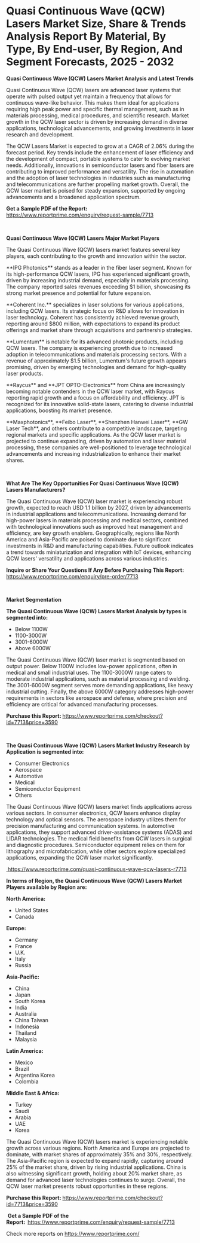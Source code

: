 <p><h1>Quasi Continuous Wave (QCW) Lasers Market Size, Share & Trends Analysis Report By Material, By Type, By End-user, By Region, And Segment Forecasts, 2025 - 2032</h1></p><p><strong>Quasi Continuous Wave (QCW) Lasers Market Analysis and Latest Trends</strong></p>
<p><p>Quasi Continuous Wave (QCW) lasers are advanced laser systems that operate with pulsed output yet maintain a frequency that allows for continuous wave-like behavior. This makes them ideal for applications requiring high peak power and specific thermal management, such as in materials processing, medical procedures, and scientific research. Market growth in the QCW laser sector is driven by increasing demand in diverse applications, technological advancements, and growing investments in laser research and development.</p><p>The QCW Lasers Market is expected to grow at a CAGR of 2.06% during the forecast period. Key trends include the enhancement of laser efficiency and the development of compact, portable systems to cater to evolving market needs. Additionally, innovations in semiconductor lasers and fiber lasers are contributing to improved performance and versatility. The rise in automation and the adoption of laser technologies in industries such as manufacturing and telecommunications are further propelling market growth. Overall, the QCW laser market is poised for steady expansion, supported by ongoing advancements and a broadened application spectrum.</p></p>
<p><strong>Get a Sample PDF of the Report:&nbsp;</strong> <a href="https://www.reportprime.com/enquiry/request-sample/7713?utm_campaign=3170&utm_medium=2&utm_source=Github&utm_content=ia&utm_term=19032025&utm_id=quasi-continuous-wave-qcw-lasers">https://www.reportprime.com/enquiry/request-sample/7713</a></p>
<p>&nbsp;</p>
<p><strong>Quasi Continuous Wave (QCW) Lasers Major Market Players</strong></p>
<p><p>The Quasi Continuous Wave (QCW) lasers market features several key players, each contributing to the growth and innovation within the sector. </p><p>**IPG Photonics** stands as a leader in the fiber laser segment. Known for its high-performance QCW lasers, IPG has experienced significant growth, driven by increasing industrial demand, especially in materials processing. The company reported sales revenues exceeding $1 billion, showcasing its strong market presence and potential for future expansion.</p><p>**Coherent Inc.** specializes in laser solutions for various applications, including QCW lasers. Its strategic focus on R&D allows for innovation in laser technology. Coherent has consistently achieved revenue growth, reporting around $800 million, with expectations to expand its product offerings and market share through acquisitions and partnership strategies.</p><p>**Lumentum** is notable for its advanced photonic products, including QCW lasers. The company is experiencing growth due to increased adoption in telecommunications and materials processing sectors. With a revenue of approximately $1.5 billion, Lumentum's future growth appears promising, driven by emerging technologies and demand for high-quality laser products.</p><p>**Raycus** and **JPT OPTO-Electronics** from China are increasingly becoming notable contenders in the QCW laser market, with Raycus reporting rapid growth and a focus on affordability and efficiency. JPT is recognized for its innovative solid-state lasers, catering to diverse industrial applications, boosting its market presence.</p><p>**Maxphotonics**, **Feibo Laser**, **Shenzhen Hanwei Laser**, **GW Laser Tech**, and others contribute to a competitive landscape, targeting regional markets and specific applications. As the QCW laser market is projected to continue expanding, driven by automation and laser material processing, these companies are well-positioned to leverage technological advancements and increasing industrialization to enhance their market shares.</p></p>
<p>&nbsp;</p>
<p><strong>What Are The Key Opportunities For Quasi Continuous Wave (QCW) Lasers Manufacturers?</strong></p>
<p><p>The Quasi Continuous Wave (QCW) laser market is experiencing robust growth, expected to reach USD 1.1 billion by 2027, driven by advancements in industrial applications and telecommunications. Increasing demand for high-power lasers in materials processing and medical sectors, combined with technological innovations such as improved heat management and efficiency, are key growth enablers. Geographically, regions like North America and Asia-Pacific are poised to dominate due to significant investments in R&D and manufacturing capabilities. Future outlook indicates a trend towards miniaturization and integration with IoT devices, enhancing QCW lasers' versatility and applications across various industries.</p></p>
<p><strong>Inquire or Share Your Questions If Any Before Purchasing This Report:</strong> <a href="https://www.reportprime.com/enquiry/pre-order/7713?utm_campaign=3170&utm_medium=2&utm_source=Github&utm_content=ia&utm_term=19032025&utm_id=quasi-continuous-wave-qcw-lasers">https://www.reportprime.com/enquiry/pre-order/7713</a></p>
<p>&nbsp;</p>
<p><strong>Market Segmentation</strong></p>
<p><strong>The Quasi Continuous Wave (QCW) Lasers Market Analysis by types is segmented into:</strong></p>
<p><ul><li>Below 1100W</li><li>1100-3000W</li><li>3001-6000W</li><li>Above 6000W</li></ul></p>
<p><p>The Quasi Continuous Wave (QCW) laser market is segmented based on output power. Below 1100W includes low-power applications, often in medical and small industrial uses. The 1100-3000W range caters to moderate industrial applications, such as material processing and welding. The 3001-6000W segment serves more demanding applications, like heavy industrial cutting. Finally, the above 6000W category addresses high-power requirements in sectors like aerospace and defense, where precision and efficiency are critical for advanced manufacturing processes.</p></p>
<p><strong>Purchase this Report:&nbsp;</strong><a href="https://www.reportprime.com/checkout?id=7713&price=3590&utm_campaign=3170&utm_medium=2&utm_source=Github&utm_content=ia&utm_term=19032025&utm_id=quasi-continuous-wave-qcw-lasers">https://www.reportprime.com/checkout?id=7713&price=3590</a></p>
<p>&nbsp;</p>
<p><strong>The Quasi Continuous Wave (QCW) Lasers Market Industry Research by Application is segmented into:</strong></p>
<p><ul><li>Consumer Electronics</li><li>Aerospace</li><li>Automotive</li><li>Medical</li><li>Semiconductor Equipment</li><li>Others</li></ul></p>
<p><p>The Quasi Continuous Wave (QCW) lasers market finds applications across various sectors. In consumer electronics, QCW lasers enhance display technology and optical sensors. The aerospace industry utilizes them for precision manufacturing and communication systems. In automotive applications, they support advanced driver-assistance systems (ADAS) and LIDAR technologies. The medical field benefits from QCW lasers in surgical and diagnostic procedures. Semiconductor equipment relies on them for lithography and microfabrication, while other sectors explore specialized applications, expanding the QCW laser market significantly.</p></p>
<p><a href="https://www.reportprime.com/quasi-continuous-wave-qcw-lasers-r7713?utm_campaign=3170&utm_medium=2&utm_source=Github&utm_content=ia&utm_term=19032025&utm_id=quasi-continuous-wave-qcw-lasers">&nbsp;https://www.reportprime.com/quasi-continuous-wave-qcw-lasers-r7713</a></p>
<p><strong>In terms of Region, the Quasi Continuous Wave (QCW) Lasers Market Players available by Region are:</strong></p>
<p>
    <p> <strong> North America: </strong>
        <ul>
            <li>United States</li>
            <li>Canada</li>
        </ul>
        </p> 
    <p> <strong> Europe: </strong>
        <ul>
            <li>Germany</li>
            <li>France</li>
            <li>U.K.</li>
            <li>Italy</li>
            <li>Russia</li>
        </ul>
        </p> 
    <p> <strong> Asia-Pacific: </strong>
        <ul>
            <li>China</li>
            <li>Japan</li>
            <li>South Korea</li>
            <li>India</li>
            <li>Australia</li>
            <li>China Taiwan</li>
            <li>Indonesia</li>
            <li>Thailand</li>
            <li>Malaysia</li>
        </ul>
        </p> 
    <p> <strong> Latin America: </strong>
        <ul>
            <li>Mexico</li>
            <li>Brazil</li>
            <li>Argentina Korea</li>
            <li>Colombia</li>
        </ul>
        </p> 
    <p> <strong> Middle East & Africa: </strong>
        <ul>
            <li>Turkey</li>
            <li>Saudi</li>
            <li>Arabia</li>
            <li>UAE</li>
            <li>Korea</li>
        </ul>
    </p>
    </p>
<p><p>The Quasi Continuous Wave (QCW) lasers market is experiencing notable growth across various regions. North America and Europe are projected to dominate, with market shares of approximately 35% and 30%, respectively. The Asia-Pacific region is expected to expand rapidly, capturing around 25% of the market share, driven by rising industrial applications. China is also witnessing significant growth, holding about 20% market share, as demand for advanced laser technologies continues to surge. Overall, the QCW laser market presents robust opportunities in these regions.</p></p>
<p><strong>Purchase this Report: </strong><a href="https://www.reportprime.com/checkout?id=7713&price=3590&utm_campaign=3170&utm_medium=2&utm_source=Github&utm_content=ia&utm_term=19032025&utm_id=quasi-continuous-wave-qcw-lasers">https://www.reportprime.com/checkout?id=7713&price=3590</a></p>
<p>&nbsp;<strong>Get a Sample PDF of the Report:&nbsp;&nbsp;</strong><a href="https://www.reportprime.com/enquiry/request-sample/7713?utm_campaign=3170&utm_medium=2&utm_source=Github&utm_content=ia&utm_term=19032025&utm_id=quasi-continuous-wave-qcw-lasers">https://www.reportprime.com/enquiry/request-sample/7713</a></p>
<p><strong></strong></p>
<p>Check more reports on <a href="https://www.reportprime.com/?utm_campaign=3170&utm_medium=2&utm_source=Github&utm_content=ia&utm_term=19032025&utm_id=quasi-continuous-wave-qcw-lasers">https://www.reportprime.com/</a></p>